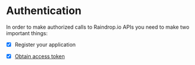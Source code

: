 # Authentication

In order to make authorized calls to Raindrop.io APIs you need to make two important things:

* [x] Register your application
* [x] [Obtain access token](authentication.md)

